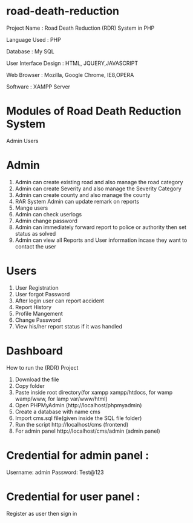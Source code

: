 # road-death-reduction

Project Name                    : Road Death Reduction (RDR) System in PHP

Language Used                   :  PHP

Database                        :  My SQL

User Interface Design           :  HTML, JQUERY,JAVASCRIPT

Web Browser                     :  Mozilla, Google Chrome, IE8,OPERA

Software                        :  XAMPP Server

# Modules of Road Death Reduction System
Admin
Users

# Admin
1. Admin can create existing road and also manage the road category
2. Admin can create Severity and also manage the Severity Category
3. Admin can create county and also manage the county
4. RAR System Admin can update remark on reports
5. Mange users
6. Admin can check userlogs
7. Admin change password
8. Admin can immediately forward report to police or authority then set status as solved
9. Admin can view all Reports and User information incase they want to contact the user


# Users
1. User Registration
2. User forgot Password
3. After login user can report accident
4. Report History
5. Profile Mangement
6. Change Password
7. View his/her report status if it was handled

# Dashboard
How to run the (RDR) Project
1. Download the file
2. Copy folder
3. Paste inside root directory(for xampp xampp/htdocs, for wamp wamp/www, for lamp var/www/html)
4. Open PHPMyAdmin (http://localhost/phpmyadmin)
5. Create a database with name cms
6. Import cms.sql file(given inside the SQL file folder)
7. Run the script http://localhost/cms (frontend)
8. For admin panel http://localhost/cms/admin (admin panel)

# Credential for admin panel :

Username: admin
Password: Test@123

# Credential for user panel :

Register as user then sign in

